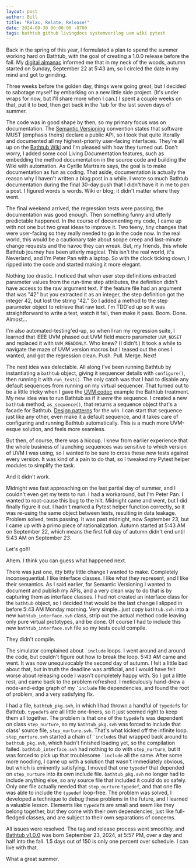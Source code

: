 ```yaml
---
layout: post
author: Bill
title: "Relax, Relate, Release!"
date: 2024-09-30 06:00:00 -0700
tags: bathtub github livingdocs systemverilog uvm wiki pytest
---
```

Back in the spring of this year, I formulated a plan to spend the summer working hard on Bathtub, with the goal of creating a 1.0.0 release before the fall.
My [digital almanac](https://www.timeanddate.com/calendar/seasons.html) informed me that in my neck of the woods, autumn started on Sunday, September 22 at 5:43 am, so I circled the date in my mind and got to grinding.

Three weeks before the golden day, things were going great, but I decided to sabotage myself by embarking on a new little side project.
(It's under wraps for now, but I'll share more when I can.)
I spent a couple weeks on that, put it to bed, then got back in the 'tub for the last seven days of summer.

The code was in good shape by then, so my primary focus was on documentation.
The [Semantic Versioning](https://semver.org/) convention states that software MUST (emphasis theirs) declare a public API, so I took that quite literally and documented all my highest-priority user-facing interfaces.
They're all up on the [Bathtub Wiki](https://github.com/williaml33moore/bathtub/wiki) and I'm pleased with how they turned out.
Don't worry, I added some cool Living Documentation features, such as embedding the method documentation in the source code and building the Wiki with automation.
As Cyrille Martraire says, the goal is to make documentation as fun as coding.
That aside, documentation is actually the reason why I haven't written a blog post in a while.
I wrote so much Bathtub documentation during the final 30-day push that I didn't have it in me to pen a post.
I figured words is words.
Wiki or blog; it didn't matter where they went.

The final weekend arrived, the regression tests were passing, the documentation was good enough.
Then something funny and utterly predictable happened.
In the course of documenting my code, I came up with not one but two great ideas to improve it.
Two teeny, tiny changes that were user-facing so they really needed to go in the code now.
In the real world, this would be a cautionary tale about scope creep and last-minute change requests and the havoc they can wreak.
But, my friends, this whole Bathtub journey has been utterly magical.
This isn't the real world, it's Neverland, and I'm Peter Pan with a laptop.
So with the clock ticking down, I ripped into the code and started making it more elegant.

Nothing too drastic.
I noticed that when user step definitions extracted parameter values from the run-time step attributes, the definition didn't have access to the raw argument text.
If the feature file had an argument that was "42" but you extracted it as an integer, the step definition got the integer 42, but lost the string "42."
So I added a method to the step parameter object to retrieve that raw text.
I'm TDD'ed up so it was straightforward to write a test, watch it fail, then make it pass.
Boom. Done.
Almost...

I'm also automated-testing'ed-up, so when I ran my regression suite, I learned that IEEE UVM phased out UVM field macro parameter `UVM_NOSET` and replaced it with `UVM_READONLY`.
Who knew? (I didn't.)
It took a while to navigate the maze of UVM version macros but I teased out the ones I wanted, and got the regression clean.
Push. Pull. Merge. Next!

The next idea was delectable.
All along I've been running Bathtub by instantiating a `bathtub` object, giving it sequencer details with `configure()`, then running it with `run_test()`.
The only catch was that I had to disable any default sequences from running on my virtual sequencer.
That turned out to be a little tricky when I gave the [UVM codec](https://github.com/williaml33moore/bathtub/wiki/UVM-Codec) example the Bathtub treatment.
My new idea was to run Bathtub as if it _were_ the sequence.
I created a new `bathtub` method, `as_sequence()`, that returns a sequence object that's a facade for Bathtub.
[Design patterns](https://en.wikipedia.org/wiki/Facade_pattern) for the win.
I can start that sequence just like any other, even make it a default sequence, and it takes care of configuring and running Bathtub automatically.
This is a much more UVM-esque solution, and feels more seamless.

But then, of course, there was a hiccup.
I knew from earlier experience that the whole business of launching sequences was sensitive to which version of UVM I was using, so I wanted to be sure to cross these new tests against every version.
It was kind of a pain to do that, so I tweaked my Pytest helper modules to simplify the task.

And it didn't work.

Midnight was fast approaching on the last partial day of summer, and I couldn't even get my tests to run.
I had a workaround, but I'm Peter Pan.
I wanted to root-cause this bug to the hilt.
Midnight came and went, but I did finally figure it out.
I hadn't marked a Pytest helper function correctly, so it was re-using the same object between tests, resulting in data leakage.
Problem solved, tests passing.
It was past midnight, now September 23, but I came up with a primo piece of rationalization.
Autumn started at 5:43 AM on September 22, which means the first full day of autumn didn't end until 5:43 AM on September _23_.

Let's go!!!

Ahem.
I think you can guess what happened next.

There was just one, itty bitty little change I wanted to make.
Completely inconsequential.
I like interface classes.
I like what they represent, and I like their semantics.
As I said earlier, for Semantic Versioning I wanted to document and publish my APIs, and a very clean way to do that is by capturing them as interface classes.
I had not created an interface class for the `bathtub` object, so I decided that would be the last change I slipped in before 5:43 AM Monday morning.
Very simple...just copy `bathtub.svh` into a new `bathtub_interface.svh` class, strip out the actual method code leaving only pure virtual prototypes, and be done.
Of course I had to include this new `bathtub_interface.svh` file so my tests could compile.

They didn't compile.

The simulator complained about `` `include `` loops.
I went around and around the code, but couldn't figure out how to break the loop.
5:43 AM came and went.
It was now unequivocably the second day of autumn.
I felt a little bad about that, but in truth the deadline was artificial, and I would have felt worse about releasing code I wasn't completely happy with.
So I got a little rest, and came back to the problem refreshed.
I meticulously hand-drew a node-and-edge graph of my `` `include `` file dependencies, and found the root of problem, and a very satisfying fix.

I had a file, `bathtub_pkg.svh`, in which I had thrown a handful of `typedef`s for Bathtub.
`typedef`s are all little one-liners, so it just seemed right to keep them all together.
The problem is that one of the `typedef`s was dependent on class `step_nurture`, so my `bathtub_pkg.svh` was forced to include that class' source file, `step_nurture.svh`.
That's what kicked off the infinite loop.
`step_nurture.svh` started a chain of `` `include ``s that wrapped back around to `bathtub_pkg.svh`, which hadn't finished loading yet, so the compilation failed.
`bathtub_interface.svh` had nothing to do with `step_nurture`, but it was forced to pick up that troublesome `` `include `` all the same.
After some more noodling, I came up with a solution that wasn't immediately obvious, but which is eminently satisfying.
I moved that one `typedef` that depended on `step_nurture` into its own include file.
`bathtub_pkg.svh` no longer had to include anything else, so any source file that included it could do so safely.
Only one file actually needed that `step_nurture` `typedef`, and that one file was able to include the `typedef` loop-free.
The problem was solved, I developed a technique to debug these problems in the future, and I learned a valuable lesson.
Elements like `typedef`s are small and seem like they belong together, but they come with their own dependencies, just like full-fledged classes, and are subject to their own separations of concerns.

All issues were resolved.
The tag and release process went smoothly, and [Bathtub v1.0.0](https://github.com/williaml33moore/bathtub/releases/tag/v1.0.0) was born September 23, 2024, at 5:57 PM, over a day and half into the fall.
1.5 days out of 150 is only one percent over schedule. I can live with that.

What a great summer.
    
